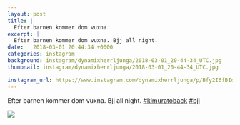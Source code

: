 ```yaml
---
layout: post
title: |
  Efter barnen kommer dom vuxna
excerpt: |
  Efter barnen kommer dom vuxna. Bjj all night.  
date:   2018-03-01 20:44:34 +0000
categories: instagram
background: instagram/dynamixherrljunga/2018-03-01_20-44-34_UTC.jpg
thumbnail: instagram/dynamixherrljunga/2018-03-01_20-44-34_UTC.jpg

instagram_url: https://www.instagram.com/dynamixherrljunga/p/Bfy2I6fBIqP
---
```

Efter barnen kommer dom vuxna. Bjj all night. [#kimuratoback](https://www.instagram.com/explore/tags/kimuratoback/) [#bjj](https://www.instagram.com/explore/tags/bjj/)



<img src='{{ site.baseurl }}/instagram/dynamixherrljunga/2018-03-01_20-44-34_UTC.jpg' class='img-fluid' />
